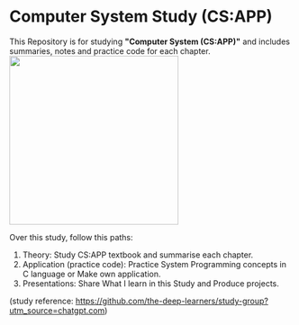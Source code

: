 # Computer System Study (CS:APP)
This Repository is for studying **"Computer System (CS:APP)"** and includes summaries, notes and practice code for each chapter.<br>
<img src="https://m.media-amazon.com/images/I/81CV7c56AlL._UF1000,1000_QL80_.jpg" width="300">

Over this study, follow this paths:
1. Theory: Study CS:APP textbook and summarise each chapter.
2. Application (practice code): Practice System Programming concepts in C language or Make own application.
3. Presentations: Share What I learn in this Study and Produce projects.

(study reference: https://github.com/the-deep-learners/study-group?utm_source=chatgpt.com)


